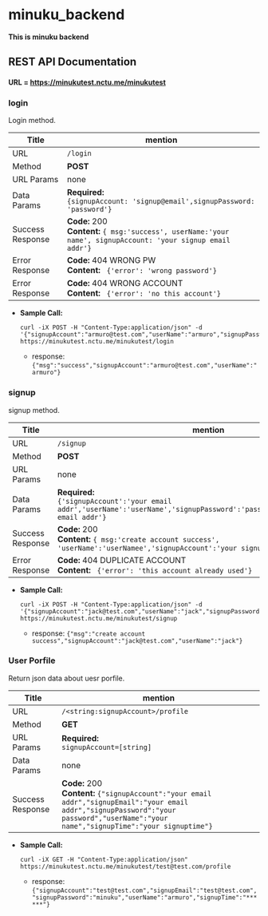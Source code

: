 # minuku_backend
**This is minuku backend**

## REST API Documentation

#### URL = https://minukutest.nctu.me/minukutest

### login
Login method.

  | Title  | mention |
  | ------------- | ------------- |
  | URL  | `/login`  |
  | Method  | **POST** |
  | URL Params | none |
  | Data Params | **Required:** <br/> `{signupAccount: 'signup@email',signupPassword: 'password'}` |
  | Success Response  | **Code:** 200 <br /> **Content:** `{ msg:'success', userName:'your name', signupAccount: 'your signup email addr'}` |
  | Error Response  | **Code:** 404 WRONG PW <br /> **Content:** ` {'error': 'wrong password'}` |
  | Error Response  | **Code:** 404 WRONG ACCOUNT <br /> **Content:** ` {'error': 'no this account'}` |

* **Sample Call:**

  ```curl
  curl -iX POST -H "Content-Type:application/json" -d '{"signupAccount":"armuro@test.com","userName":"armuro","signupPassword":"minuku","signupEmail":"armuro@test.com"}' https://minukutest.nctu.me/minukutest/login
  ```
  * response: ```{"msg":"success","signupAccount":"armuro@test.com","userName":"armuro"}```

### signup
signup method.

  | Title  | mention |
  | ------------- | ------------- |
  | URL  | `/signup`  |
  | Method  | **POST** |
  | URL Params | none |
  | Data Params | **Required:** <br/> `{'signupAccount':'your email addr','userName':'userName','signupPassword':'passwrod,'signupEmail':'your email addr'}` |
  | Success Response  | **Code:** 200 <br /> **Content:** `{ msg:'create account success', 'userName':'userNamee','signupAccount':'your signup email addr'}` |
  | Error Response  | **Code:** 404 DUPLICATE ACCOUNT <br /> **Content:** ` {'error': 'this account already used'}` |

* **Sample Call:**

  ```curl
  curl -iX POST -H "Content-Type:application/json" -d '{"signupAccount":"jack@test.com","userName":"jack","signupPassword":"123","signupEmail":"jack@test.com"}' https://minukutest.nctu.me/minukutest/signup
  ```
  * response: ```{"msg":"create account success","signupAccount":"jack@test.com","userName":"jack"}```


### User Porfile
Return json data about uesr porfile.

  | Title  | mention |
  | ------------- | ------------- |
  | URL  | `/<string:signupAccount>/profile`  |
  | Method  | **GET** |
  | URL Params | **Required:** <br/> `signupAccount=[string]` |
  | Data Params | none |
  | Success Response  | **Code:** 200 <br /> **Content:** `{"signupAccount":"your email addr","signupEmail":"your email addr","signupPassword":"your password","userName":"your name","signupTime":"your signuptime"}` |

* **Sample Call:**

  ```curl
  curl -iX GET -H "Content-Type:application/json" https://minukutest.nctu.me/minukutest/test@test.com/profile
  ```
  * response: ```{"signupAccount":"test@test.com","signupEmail":"test@test.com","signupPassword":"minuku","userName":"armuro","signupTime":"******"}```
